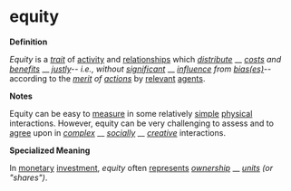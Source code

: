 # equity

**Definition**

_Equity_ is a [_trait_](https://github.com/gcassel/Modular-Organization-Terminology/blob/master/terms/trait.md) of [activity](https://github.com/gcassel/Modular-Organization-Terminology/blob/master/terms/activity.md) and [relationships](https://github.com/gcassel/Modular-Organization-Terminology/blob/master/terms/relate.md) which [_distribute_](https://github.com/gcassel/Modular-Organization-Terminology/blob/master/terms/distribute.md) __ [_costs_](https://github.com/gcassel/Modular-Organization-Terminology/blob/master/terms/cost.md) _and_ [_benefits_](https://github.com/gcassel/Modular-Organization-Terminology/blob/master/terms/benefit.md) __ [_justly_](https://github.com/gcassel/Modular-Organization-Terminology/blob/master/terms/just.md)_-- i.e., without_ [_significant_](https://github.com/gcassel/Modular-Organization-Terminology/blob/master/terms/significance.md) __ [_influence_](https://github.com/gcassel/Modular-Organization-Terminology/blob/master/terms/influence.md) _from_ [_bias(es)_](https://github.com/gcassel/Modular-Organization-Terminology/blob/master/terms/bias.md)-- according to the [_merit_](https://github.com/gcassel/Modular-Organization-Terminology/blob/master/terms/merit.md) _of_ [_actions_](https://github.com/gcassel/Modular-Organization-Terminology/blob/master/terms/act.md) by [relevant](https://github.com/gcassel/Modular-Organization-Terminology/blob/master/terms/relevance.md) [agents](https://github.com/gcassel/Modular-Organization-Terminology/blob/master/terms/agent.md).

**Notes**

Equity can be easy to [measure](https://github.com/gcassel/Modular-Organization-Terminology/blob/master/terms/measure.md) in some relatively [simple](https://github.com/gcassel/Modular-Organization-Terminology/blob/master/terms/simple.md) [physical](https://github.com/gcassel/Modular-Organization-Terminology/blob/master/terms/physical.md) interactions. However, equity can be very challenging to assess and to [agree](https://github.com/gcassel/Modular-Organization-Terminology/blob/master/terms/agree.md) upon in [_complex_](https://github.com/gcassel/Modular-Organization-Terminology/blob/master/terms/complex.md) __ [_socially_](https://github.com/gcassel/Modular-Organization-Terminology/blob/master/terms/social.md) __ [_creative_](https://github.com/gcassel/Modular-Organization-Terminology/blob/master/terms/create.md) interactions.

**Specialized Meaning**

In [monetary](https://github.com/gcassel/Modular-Organization-Terminology/blob/master/terms/money.md) [investment](https://github.com/gcassel/Modular-Organization-Terminology/blob/master/terms/invest.md), _equity_ often [represents](https://github.com/gcassel/Modular-Organization-Terminology/blob/master/terms/represent.md) [_ownership_](https://github.com/gcassel/Modular-Organization-Terminology/blob/master/terms/own.md) __ [_units_](https://github.com/gcassel/Modular-Organization-Terminology/blob/master/terms/unit.md) _(or "shares")_.
